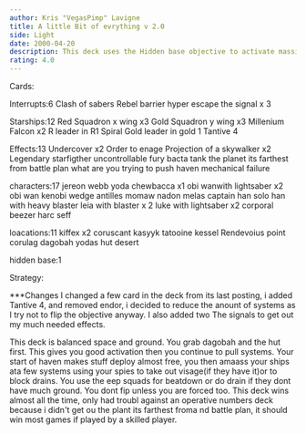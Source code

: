 ```yaml
---
author: Kris "VegasPimp" Lavigne
title: A little Bit of evrything v 2.0
side: Light
date: 2000-04-20
description: This deck uses the Hidden base objective to activate massive amounts of force, then you drain in space while using the epp hit squad to cripple th opponent.
rating: 4.0
---
```

Cards: 

Interrupts:6
Clash of sabers
Rebel barrier
hyper escape
the signal x 3


Starships:12
Red Squadron x wing x3
Gold Squadron y wing x3
Millenium Falcon x2
R leader in R1
Spiral
Gold leader in gold 1
Tantive 4

Effects:13
Undercover x2
Order to enage
Projection of a skywalker x2
Legendary starfigther
uncontrollable fury
bacta tank
the planet its farthest from
battle plan
what are you trying to push
haven
mechanical failure


characters:17
jereon webb
yoda
chewbacca x1
obi wanwith lightsaber x2
obi wan kenobi
wedge antilles
momaw nadon
melas
captain han solo
han with heavy blaster
leia with blaster x 2
luke with lightsaber x2
corporal beezer
harc seff

loacations:11
kiffex x2
coruscant
kasyyk
tatooine
kessel
Rendevoius point
corulag
dagobah
yodas hut
desert

hidden base:1


Strategy: 


***Changes I changed a few card in the deck from its last posting, i added Tantive 4, and removed endor, i decided to reduce the anount of systems as I try not to flip the objective anyway.  I also added two The signals to get out my much needed effects.

 This deck is balanced space and ground. You grab dagobah and the hut first. This gives you good activation then you continue to pull systems. Your start of haven makes stuff deploy almost free, you then amaass your ships ata few systems using your spies to take out visage(if they have it)or to block drains. You use the eep squads for beatdown or do drain if they dont have much ground. You dont fip unless you are forced too. This deck wins almost all the time, only had troubl against an operative numbers deck because i didn't get ou the plant its farthest froma nd battle plan, it should win most games if played by a skilled player.


